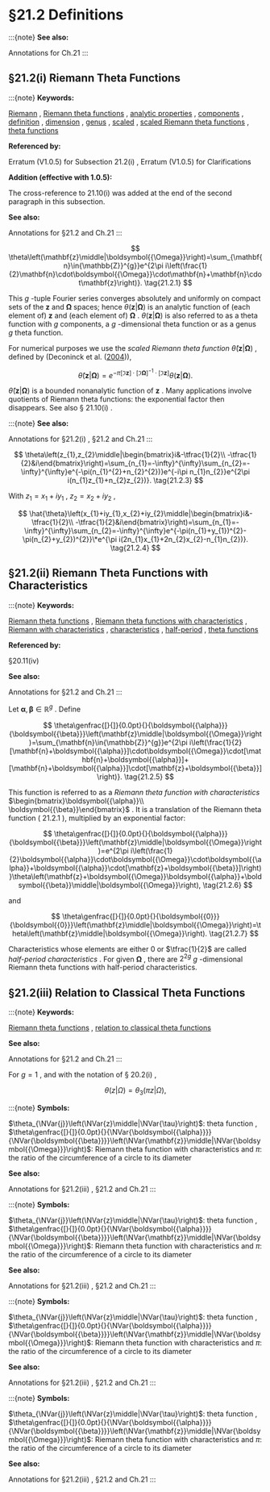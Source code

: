 # §21.2 Definitions

:::{note}
**See also:**

Annotations for Ch.21
:::


## §21.2(i) Riemann Theta Functions

:::{note}
**Keywords:**

[Riemann](http://dlmf.nist.gov/search/search?q=Riemann) , [Riemann theta functions](http://dlmf.nist.gov/search/search?q=Riemann%20theta%20functions) , [analytic properties](http://dlmf.nist.gov/search/search?q=analytic%20properties) , [components](http://dlmf.nist.gov/search/search?q=components) , [definition](http://dlmf.nist.gov/search/search?q=definition) , [dimension](http://dlmf.nist.gov/search/search?q=dimension) , [genus](http://dlmf.nist.gov/search/search?q=genus) , [scaled](http://dlmf.nist.gov/search/search?q=scaled) , [scaled Riemann theta functions](http://dlmf.nist.gov/search/search?q=scaled%20Riemann%20theta%20functions) , [theta functions](http://dlmf.nist.gov/search/search?q=theta%20functions)

**Referenced by:**

Erratum (V1.0.5) for Subsection 21.2(i) , Erratum (V1.0.5) for Clarifications

**Addition (effective with 1.0.5):**

The cross-reference to 21.10(i) was added at the end of the second paragraph in this subsection.

**See also:**

Annotations for §21.2 and Ch.21
:::


<a id="E1"></a>
$$
\theta\left(\mathbf{z}\middle|\boldsymbol{{\Omega}}\right)=\sum_{\mathbf{n}\in{\mathbb{Z}}^{g}}e^{2\pi i\left(\frac{1}{2}\mathbf{n}\cdot\boldsymbol{{\Omega}}\cdot\mathbf{n}+\mathbf{n}\cdot\mathbf{z}\right)}. \tag{21.2.1}
$$

This $g$ -tuple Fourier series converges absolutely and uniformly on compact sets of the $\mathbf{z}$ and $\boldsymbol{{\Omega}}$ spaces; hence $\theta\left(\mathbf{z}\middle|\boldsymbol{{\Omega}}\right)$ is an analytic function of (each element of) $\mathbf{z}$ and (each element of) $\boldsymbol{{\Omega}}$ . $\theta\left(\mathbf{z}\middle|\boldsymbol{{\Omega}}\right)$ is also referred to as a theta function with $g$ components, a $g$ -dimensional theta function or as a genus $g$ theta function.

For numerical purposes we use the *scaled Riemann theta function* $\hat{\theta}\left(\mathbf{z}\middle|\boldsymbol{{\Omega}}\right)$ , defined by (Deconinck et al. ([2004](./bib/D.html#bib632 "Computing Riemann theta functions"))),


<a id="E2"></a>
$$
\hat{\theta}\left(\mathbf{z}\middle|\boldsymbol{{\Omega}}\right)=e^{-\pi[\Im\mathbf{z}]\cdot[\Im\boldsymbol{{\Omega}}]^{-1}\cdot[\Im\mathbf{z}]}\theta\left(\mathbf{z}\middle|\boldsymbol{{\Omega}}\right). \tag{21.2.2}
$$

$\hat{\theta}\left(\mathbf{z}\middle|\boldsymbol{{\Omega}}\right)$ is a bounded nonanalytic function of $\mathbf{z}$ . Many applications involve quotients of Riemann theta functions: the exponential factor then disappears. See also § 21.10(i) .

:::{note}
**See also:**

Annotations for §21.2(i) , §21.2 and Ch.21
:::


<a id="E3"></a>
$$
\theta\left(z_{1},z_{2}\middle|\begin{bmatrix}i&-\tfrac{1}{2}\\
-\tfrac{1}{2}&i\end{bmatrix}\right)=\sum_{n_{1}=-\infty}^{\infty}\sum_{n_{2}=-\infty}^{\infty}e^{-\pi(n_{1}^{2}+n_{2}^{2})}e^{-i\pi n_{1}n_{2}}e^{2\pi i(n_{1}z_{1}+n_{2}z_{2})}. \tag{21.2.3}
$$

With $z_{1}=x_{1}+iy_{1}$ , $z_{2}=x_{2}+iy_{2}$ ,


<a id="E4"></a>
$$
\hat{\theta}\left(x_{1}+iy_{1},x_{2}+iy_{2}\middle|\begin{bmatrix}i&-\tfrac{1}{2}\\
-\tfrac{1}{2}&i\end{bmatrix}\right)=\sum_{n_{1}=-\infty}^{\infty}\sum_{n_{2}=-\infty}^{\infty}e^{-\pi(n_{1}+y_{1})^{2}-\pi(n_{2}+y_{2})^{2}}\*e^{\pi i(2n_{1}x_{1}+2n_{2}x_{2}-n_{1}n_{2})}. \tag{21.2.4}
$$


## §21.2(ii) Riemann Theta Functions with Characteristics

:::{note}
**Keywords:**

[Riemann theta functions](http://dlmf.nist.gov/search/search?q=Riemann%20theta%20functions) , [Riemann theta functions with characteristics](http://dlmf.nist.gov/search/search?q=Riemann%20theta%20functions%20with%20characteristics) , [Riemann with characteristics](http://dlmf.nist.gov/search/search?q=Riemann%20with%20characteristics) , [characteristics](http://dlmf.nist.gov/search/search?q=characteristics) , [half-period](http://dlmf.nist.gov/search/search?q=half-period) , [theta functions](http://dlmf.nist.gov/search/search?q=theta%20functions)

**Referenced by:**

§20.11(iv)

**See also:**

Annotations for §21.2 and Ch.21
:::

Let $\boldsymbol{{\alpha}},\boldsymbol{{\beta}}\in{\mathbb{R}}^{g}$ . Define


<a id="E5"></a>
$$
\theta\genfrac{[}{]}{0.0pt}{}{\boldsymbol{{\alpha}}}{\boldsymbol{{\beta}}}\left(\mathbf{z}\middle|\boldsymbol{{\Omega}}\right)=\sum_{\mathbf{n}\in{\mathbb{Z}}^{g}}e^{2\pi i\left(\frac{1}{2}[\mathbf{n}+\boldsymbol{{\alpha}}]\cdot\boldsymbol{{\Omega}}\cdot[\mathbf{n}+\boldsymbol{{\alpha}}]+[\mathbf{n}+\boldsymbol{{\alpha}}]\cdot[\mathbf{z}+\boldsymbol{{\beta}}]\right)}. \tag{21.2.5}
$$

This function is referred to as a *Riemann theta function with characteristics* $\begin{bmatrix}\boldsymbol{{\alpha}}\\ \boldsymbol{{\beta}}\end{bmatrix}$ . It is a translation of the Riemann theta function ( 21.2.1 ), multiplied by an exponential factor:


<a id="E6"></a>
$$
\theta\genfrac{[}{]}{0.0pt}{}{\boldsymbol{{\alpha}}}{\boldsymbol{{\beta}}}\left(\mathbf{z}\middle|\boldsymbol{{\Omega}}\right)=e^{2\pi i\left(\frac{1}{2}\boldsymbol{{\alpha}}\cdot\boldsymbol{{\Omega}}\cdot\boldsymbol{{\alpha}}+\boldsymbol{{\alpha}}\cdot[\mathbf{z}+\boldsymbol{{\beta}}]\right)}\theta\left(\mathbf{z}+\boldsymbol{{\Omega}}\boldsymbol{{\alpha}}+\boldsymbol{{\beta}}\middle|\boldsymbol{{\Omega}}\right), \tag{21.2.6}
$$

and


<a id="E7"></a>
$$
\theta\genfrac{[}{]}{0.0pt}{}{\boldsymbol{{0}}}{\boldsymbol{{0}}}\left(\mathbf{z}\middle|\boldsymbol{{\Omega}}\right)=\theta\left(\mathbf{z}\middle|\boldsymbol{{\Omega}}\right). \tag{21.2.7}
$$

Characteristics whose elements are either $0$ or $\tfrac{1}{2}$ are called *half-period characteristics* . For given $\boldsymbol{{\Omega}}$ , there are $2^{2g}$ $g$ -dimensional Riemann theta functions with half-period characteristics.


## §21.2(iii) Relation to Classical Theta Functions

:::{note}
**Keywords:**

[Riemann theta functions](http://dlmf.nist.gov/search/search?q=Riemann%20theta%20functions) , [relation to classical theta functions](http://dlmf.nist.gov/search/search?q=relation%20to%20classical%20theta%20functions)

**See also:**

Annotations for §21.2 and Ch.21
:::

For $g=1$ , and with the notation of § 20.2(i) ,


<a id="E8"></a>
$$
\theta\left(z\middle|\Omega\right)=\theta_{3}\left(\pi z\middle|\Omega\right), \tag{21.2.8}
$$

:::{note}
**Symbols:**

$\theta_{\NVar{j}}\left(\NVar{z}\middle|\NVar{\tau}\right)$: theta function , $\theta\genfrac{[}{]}{0.0pt}{}{\NVar{\boldsymbol{{\alpha}}}}{\NVar{\boldsymbol{{\beta}}}}\left(\NVar{\mathbf{z}}\middle|\NVar{\boldsymbol{{\Omega}}}\right)$: Riemann theta function with characteristics and $\pi$: the ratio of the circumference of a circle to its diameter

**See also:**

Annotations for §21.2(iii) , §21.2 and Ch.21
:::

:::{note}
**Symbols:**

$\theta_{\NVar{j}}\left(\NVar{z}\middle|\NVar{\tau}\right)$: theta function , $\theta\genfrac{[}{]}{0.0pt}{}{\NVar{\boldsymbol{{\alpha}}}}{\NVar{\boldsymbol{{\beta}}}}\left(\NVar{\mathbf{z}}\middle|\NVar{\boldsymbol{{\Omega}}}\right)$: Riemann theta function with characteristics and $\pi$: the ratio of the circumference of a circle to its diameter

**See also:**

Annotations for §21.2(iii) , §21.2 and Ch.21
:::

:::{note}
**Symbols:**

$\theta_{\NVar{j}}\left(\NVar{z}\middle|\NVar{\tau}\right)$: theta function , $\theta\genfrac{[}{]}{0.0pt}{}{\NVar{\boldsymbol{{\alpha}}}}{\NVar{\boldsymbol{{\beta}}}}\left(\NVar{\mathbf{z}}\middle|\NVar{\boldsymbol{{\Omega}}}\right)$: Riemann theta function with characteristics and $\pi$: the ratio of the circumference of a circle to its diameter

**See also:**

Annotations for §21.2(iii) , §21.2 and Ch.21
:::

:::{note}
**Symbols:**

$\theta_{\NVar{j}}\left(\NVar{z}\middle|\NVar{\tau}\right)$: theta function , $\theta\genfrac{[}{]}{0.0pt}{}{\NVar{\boldsymbol{{\alpha}}}}{\NVar{\boldsymbol{{\beta}}}}\left(\NVar{\mathbf{z}}\middle|\NVar{\boldsymbol{{\Omega}}}\right)$: Riemann theta function with characteristics and $\pi$: the ratio of the circumference of a circle to its diameter

**See also:**

Annotations for §21.2(iii) , §21.2 and Ch.21
:::
